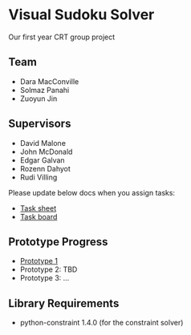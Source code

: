 Visual Sudoku Solver
====================
Our first year CRT group project

Team
----
- Dara MacConville
- Solmaz Panahi
- Zuoyun Jin

Supervisors
-----------
- David Malone
- John McDonald
- Edgar Galvan
- Rozenn Dahyot
- Rudi Villing


Please update below docs when you assign tasks:
- [Task sheet](https://docs.google.com/spreadsheets/d/1QDfQiYwQSoYob4IXlkeupIO7k5nNtrdzWjkamZ2n-p8/edit#gid=577420843)
- [Task board](https://trello.com/b/INGt2n2U/visual-soduku-solvers-dev-board)


Prototype Progress
------------------
- [Prototype 1](https://docs.google.com/presentation/d/1W56Mhwg3KGGebczecCRrIWsNtgdtx3Ir_26Rfj3m8NA/edit#slide=id.gefe0144044_0_131)
- Prototype 2: TBD
- Prototype 3: ...


Library Requirements
--------------------
- python-constraint 1.4.0 (for the constraint solver)
